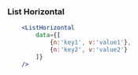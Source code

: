 ### List Horizontal
```jsx
    <ListHorizontal
        data={[
            {n:'key1', v:'value1'}, 
            {n:'key2', v:'value2'}
        ]}
    />
```